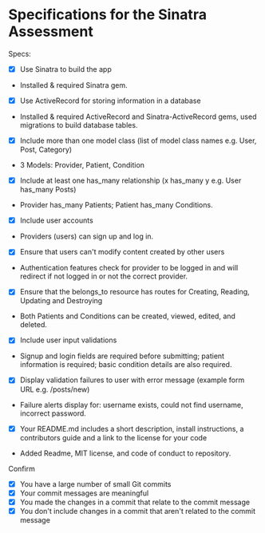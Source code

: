 # Specifications for the Sinatra Assessment

Specs:
- [x] Use Sinatra to build the app
- Installed & required Sinatra gem.
- [x] Use ActiveRecord for storing information in a database
- Installed & required ActiveRecord and Sinatra-ActiveRecord gems, used migrations to build database tables.
- [x] Include more than one model class (list of model class names e.g. User, Post, Category)
- 3 Models: Provider, Patient, Condition
- [x] Include at least one has_many relationship (x has_many y e.g. User has_many Posts)
- Provider has_many Patients; Patient has_many Conditions.
- [x] Include user accounts
- Providers (users) can sign up and log in.
- [x] Ensure that users can't modify content created by other users
- Authentication features check for provider to be logged in and will redirect if not logged in or not the correct provider.
- [x] Ensure that the belongs_to resource has routes for Creating, Reading, Updating and Destroying
- Both Patients and Conditions can be created, viewed, edited, and deleted.
- [x] Include user input validations
- Signup and login fields are required before submitting; patient information is required; basic condition details are also required.
- [x] Display validation failures to user with error message (example form URL e.g. /posts/new)
- Failure alerts display for: username exists, could not find username, incorrect password.
- [x] Your README.md includes a short description, install instructions, a contributors guide and a link to the license for your code
- Added Readme, MIT license, and code of conduct to repository.

Confirm
- [x] You have a large number of small Git commits
- [x] Your commit messages are meaningful
- [x] You made the changes in a commit that relate to the commit message
- [x] You don't include changes in a commit that aren't related to the commit message
